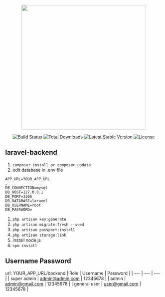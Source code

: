 <p align="center"><img src="https://res.cloudinary.com/dtfbvvkyp/image/upload/v1566331377/laravel-logolockup-cmyk-red.svg" width="400"></p>

<p align="center">
<a href="https://travis-ci.org/laravel/framework"><img src="https://travis-ci.org/laravel/framework.svg" alt="Build Status"></a>
<a href="https://packagist.org/packages/laravel/framework"><img src="https://poser.pugx.org/laravel/framework/d/total.svg" alt="Total Downloads"></a>
<a href="https://packagist.org/packages/laravel/framework"><img src="https://poser.pugx.org/laravel/framework/v/stable.svg" alt="Latest Stable Version"></a>
<a href="https://packagist.org/packages/laravel/framework"><img src="https://poser.pugx.org/laravel/framework/license.svg" alt="License"></a>
</p>

## laravel-backend
1. ```composer install or composer update```
1. edit database in .env file
  ```
  APP_URL=YOUR_APP_URL
  .
  DB_CONNECTION=mysql
  DB_HOST=127.0.0.1
  DB_PORT=3306
  DB_DATABASE=laravel
  DB_USERNAME=root
  DB_PASSWORD=
  ```
1. ```php artisan key:generate```
1. ```php artisan migrate:fresh --seed ```
1. ```php artisan passport:install ```
1. ```php artisan storage:link```
1. install node js
1. ```npm install```


## Username Password
  url: YOUR_APP_URL/backend
| Role  | Username | Password |
| --- | --- | --- |
| super admin  | admin@admin.com | 12345678 |
| admin  | admin@gmail.com | 12345678 |
| general user  | user@gmail.com | 12345678 |
